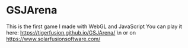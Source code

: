 # GSJArena

This is the first game I made with WebGL and JavaScript
You can play it here: https://tigerfusion.github.io/GSJArena/ \n
or on https://www.solarfusionsoftware.com/

